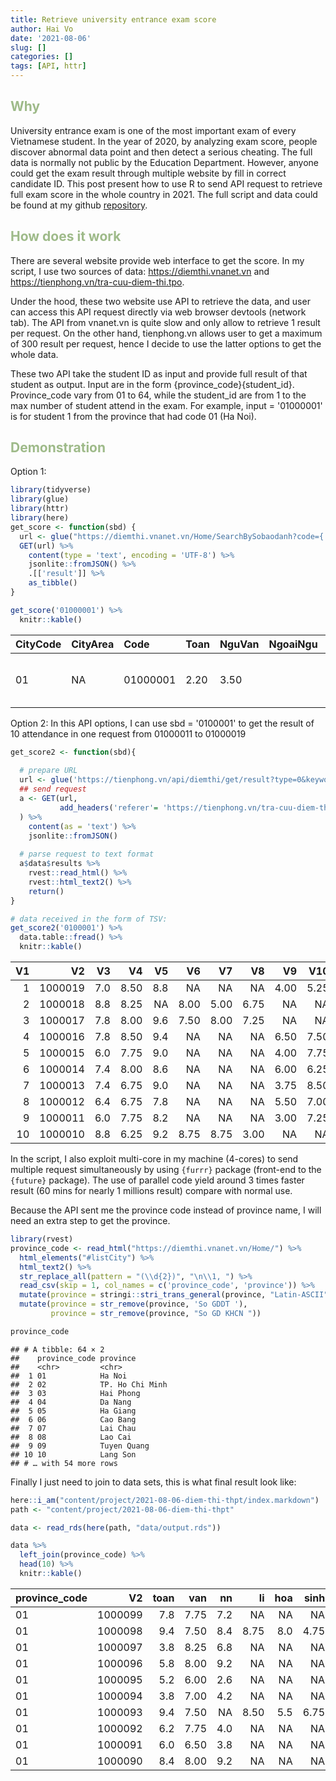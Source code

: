 ```yaml
---
title: Retrieve university entrance exam score
author: Hai Vo
date: '2021-08-06'
slug: []
categories: []
tags: [API, httr]
---
```





## Why

University entrance exam is one of the most important exam of every Vietnamese student. In the year of 2020, by analyzing exam score, people discover abnormal data point and then detect a serious cheating. 
The full data is normally not public by the Education Department. However, anyone could get the exam result through multiple website by fill in correct candidate ID.
This post present how to use R to send API request to retrieve full exam score in the whole country in 2021. The full script and data could be found at my github [repository](https://github.com/vohai611/diemthi-thpt-2021). 

## How does it work
There are several website provide web interface to get the score. In my script, I use two sources of data:
https://diemthi.vnanet.vn and https://tienphong.vn/tra-cuu-diem-thi.tpo.

Under the hood, these two website use API to retrieve the data, and user can access this API request directly via web browser devtools (network tab). The API from vnanet.vn is quite slow and only allow to retrieve 1 result per request. On the other hand, tienphong.vn allows user to get a maximum of 300 result per request, hence I decide to use the latter options to get the whole data.

These two API take the student ID as input and provide full result of that student as output. Input are in the form {province_code}{student_id}. Province_code vary from 01 to 64, while the student_id are from 1 to the max number of student attend in the exam. For example, input = '01000001' is for student 1 from the province that had code 01 (Ha Noi).


## Demonstration
Option 1:

```r
library(tidyverse)
library(glue)
library(httr)
library(here)
get_score <- function(sbd) {
  url <- glue("https://diemthi.vnanet.vn/Home/SearchBySobaodanh?code={ sbd }&nam=2021")
  GET(url) %>% 
    content(type = 'text', encoding = 'UTF-8') %>% 
    jsonlite::fromJSON() %>% 
    .[['result']] %>% 
    as_tibble()
}

get_score('01000001') %>% 
  knitr::kable()
```



|CityCode |CityArea |Code     |Toan |NguVan |NgoaiNgu |VatLi |HoaHoc |SinhHoc |KHTN |DiaLi |LichSu |GDCD |KHXH |ResultGroup                                                                              |Result |
|:--------|:--------|:--------|:----|:------|:--------|:-----|:------|:-------|:----|:-----|:------|:----|:----|:----------------------------------------------------------------------------------------|:------|
|01       |NA       |01000001 |2.20 |3.50   |         |      |       |        |     |5.50  |2.50   |     |     |[{"g":"A07","p":10.20},{"g":"C00","p":11.50},{"g":"C03","p":8.20},{"g":"C04","p":11.20}] |       |

Option 2:
In this API options, I can use sbd = '0100001' to get the result of 10 attendance in one request from 01000011 to 01000019

```r
get_score2 <- function(sbd){
  
  # prepare URL
  url <- glue('https://tienphong.vn/api/diemthi/get/result?type=0&keyword={ sbd }&kythi=THPT&nam=2021&cumthi=0')
  ## send request
  a <- GET(url,
           add_headers('referer'= 'https://tienphong.vn/tra-cuu-diem-thi.tpo')
  ) %>% 
    content(as = 'text') %>% 
    jsonlite::fromJSON()
  
  # parse request to text format
  a$data$results %>% 
    rvest::read_html() %>% 
    rvest::html_text2() %>% 
    return()
}

# data received in the form of TSV:
get_score2('0100001') %>% 
  data.table::fread() %>% 
  knitr::kable()
```



| V1|      V2|  V3|   V4|  V5|   V6|   V7|   V8|   V9|  V10|  V11|V12 |
|--:|-------:|---:|----:|---:|----:|----:|----:|----:|----:|----:|:---|
|  1| 1000019| 7.0| 8.50| 8.8|   NA|   NA|   NA| 4.00| 5.25| 6.75|NA  |
|  2| 1000018| 8.8| 8.25|  NA| 8.00| 5.00| 6.75|   NA|   NA|   NA|NA  |
|  3| 1000017| 7.8| 8.00| 9.6| 7.50| 8.00| 7.25|   NA|   NA|   NA|NA  |
|  4| 1000016| 7.8| 8.50| 9.4|   NA|   NA|   NA| 6.50| 7.50| 8.00|NA  |
|  5| 1000015| 6.0| 7.75| 9.0|   NA|   NA|   NA| 4.00| 7.75| 7.00|NA  |
|  6| 1000014| 7.4| 8.00| 8.6|   NA|   NA|   NA| 6.00| 6.25| 7.50|NA  |
|  7| 1000013| 7.4| 6.75| 9.0|   NA|   NA|   NA| 3.75| 8.50| 6.50|NA  |
|  8| 1000012| 6.4| 6.75| 7.8|   NA|   NA|   NA| 5.50| 7.00| 7.50|NA  |
|  9| 1000011| 6.0| 7.75| 8.2|   NA|   NA|   NA| 3.00| 7.25| 8.50|NA  |
| 10| 1000010| 8.8| 6.25| 9.2| 8.75| 8.75| 3.00|   NA|   NA|   NA|NA  |

In the script, I also exploit multi-core in my machine (4-cores) to send multiple request simultaneously by using `{furrr}` package (front-end to the `{future}` package). The use of parallel code yield around 3 times faster result (60 mins for nearly 1 millions result) compare with normal use.

Because the API sent me the province code instead of province name, I will need an extra step to get the province.


```r
library(rvest)
province_code <- read_html("https://diemthi.vnanet.vn/Home/") %>% 
  html_elements("#listCity") %>% 
  html_text2() %>% 
  str_replace_all(pattern = "(\\d{2})", "\n\\1, ") %>% 
  read_csv(skip = 1, col_names = c('province_code', 'province')) %>% 
  mutate(province = stringi::stri_trans_general(province, "Latin-ASCII")) %>% 
  mutate(province = str_remove(province, 'So GDDT '),
         province = str_remove(province, "So GD KHCN "))

province_code
```

```
## # A tibble: 64 × 2
##    province_code province       
##    <chr>         <chr>          
##  1 01            Ha Noi         
##  2 02            TP. Ho Chi Minh
##  3 03            Hai Phong      
##  4 04            Da Nang        
##  5 05            Ha Giang       
##  6 06            Cao Bang       
##  7 07            Lai Chau       
##  8 08            Lao Cai        
##  9 09            Tuyen Quang    
## 10 10            Lang Son       
## # … with 54 more rows
```

Finally I just need to join to data sets, this is what final result look like:


```r
here::i_am("content/project/2021-08-06-diem-thi-thpt/index.markdown")
path <- "content/project/2021-08-06-diem-thi-thpt"

data <- read_rds(here(path, "data/output.rds"))

data %>% 
  left_join(province_code) %>% 
  head(10) %>% 
  knitr::kable()
```



|province_code |      V2| toan|  van|  nn|   li| hoa| sinh|   su|  dia| gdcd|province |
|:-------------|-------:|----:|----:|---:|----:|---:|----:|----:|----:|----:|:--------|
|01            | 1000099|  7.8| 7.75| 7.2|   NA|  NA|   NA| 2.75| 6.50| 7.50|Ha Noi   |
|01            | 1000098|  9.4| 7.50| 8.4| 8.75| 8.0| 4.75|   NA|   NA|   NA|Ha Noi   |
|01            | 1000097|  3.8| 8.25| 6.8|   NA|  NA|   NA| 4.75| 6.75| 9.00|Ha Noi   |
|01            | 1000096|  5.8| 8.00| 9.2|   NA|  NA|   NA| 4.25| 7.00| 7.25|Ha Noi   |
|01            | 1000095|  5.2| 6.00| 2.6|   NA|  NA|   NA| 7.50| 8.00| 8.50|Ha Noi   |
|01            | 1000094|  3.8| 7.00| 4.2|   NA|  NA|   NA| 3.75| 7.25| 7.50|Ha Noi   |
|01            | 1000093|  9.4| 7.50|  NA| 8.50| 5.5| 6.75|   NA|   NA|   NA|Ha Noi   |
|01            | 1000092|  6.2| 7.75| 4.0|   NA|  NA|   NA| 3.75| 8.00| 8.25|Ha Noi   |
|01            | 1000091|  6.0| 6.50| 3.8|   NA|  NA|   NA| 4.50| 6.00| 8.00|Ha Noi   |
|01            | 1000090|  8.4| 8.00| 9.2|   NA|  NA|   NA| 6.25| 8.50| 8.50|Ha Noi   |


<style type="text/css">
h2 {
  color: #9EBA89;
}

</style>

